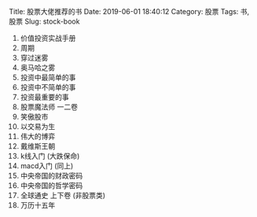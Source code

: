 Title: 股票大佬推荐的书
Date: 2019-06-01 18:40:12
Category: 股票
Tags: 书, 股票
Slug: stock-book


1. 价值投资实战手册
2. 周期
3. 穿过迷雾
4. 奥马哈之雾
5. 投资中最简单的事
6. 投资中不简单的事
7. 投资最重要的事
8. 股票魔法师 一二卷
9. 笑傲股市
10. 以交易为生
11. 伟大的博弈
12. 戴维斯王朝
13. k线入门 (大跌保命)
14. macd入门 (同上)
15. 中央帝国的财政密码
16. 中央帝国的哲学密码
17. 全球通史 上下卷 (非股票类)
18. 万历十五年

